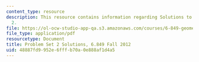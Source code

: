 ```yaml
---
content_type: resource
description: This resource contains information regarding Solutions to Problem Set
  2.
file: https://ol-ocw-studio-app-qa.s3.amazonaws.com/courses/6-849-geometric-folding-algorithms-linkages-origami-polyhedra-fall-2012/48887fd9952e6fffb70a0e888af1d4a5_MIT6_849F12_ps2_sol.pdf
file_type: application/pdf
resourcetype: Document
title: Problem Set 2 Solutions, 6.849 Fall 2012
uid: 48887fd9-952e-6fff-b70a-0e888af1d4a5
---
```

